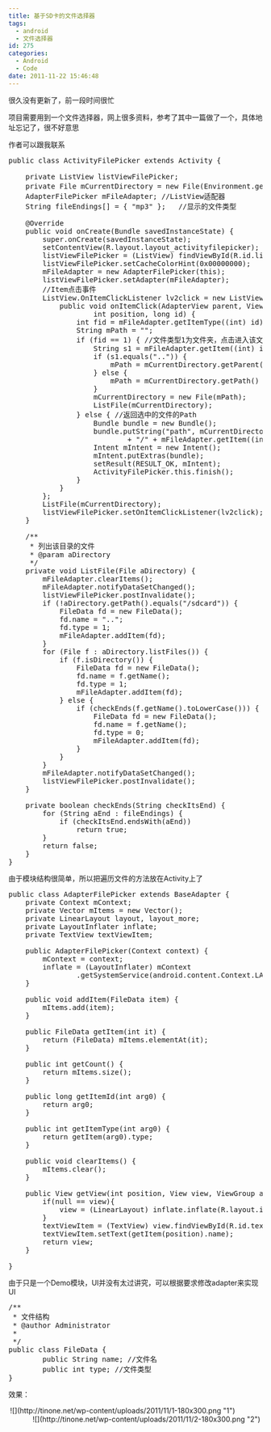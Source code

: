 ```yaml
---
title: 基于SD卡的文件选择器
tags:
  - android
  - 文件选择器
id: 275
categories:
  - Android
  - Code
date: 2011-11-22 15:46:48
---
```


很久没有更新了，前一段时间很忙

项目需要用到一个文件选择器，网上很多资料，参考了其中一篇做了一个，具体地址忘记了，很不好意思

作者可以跟我联系
<pre name="code" class="java">public class ActivityFilePicker extends Activity {

	private ListView listViewFilePicker;
	private File mCurrentDirectory = new File(Environment.getExternalStorageDirectory().getAbsolutePath()); //根目录位置
	AdapterFilePicker mFileAdapter; //ListView适配器
	String fileEndings[] = { "mp3" }; 	//显示的文件类型

	@Override
	public void onCreate(Bundle savedInstanceState) {
		super.onCreate(savedInstanceState);
		setContentView(R.layout.layout_activityfilepicker);
		listViewFilePicker = (ListView) findViewById(R.id.listview);
		listViewFilePicker.setCacheColorHint(0x00000000);
		mFileAdapter = new AdapterFilePicker(this);
		listViewFilePicker.setAdapter(mFileAdapter);
		//Item点击事件
		ListView.OnItemClickListener lv2click = new ListView.OnItemClickListener() {
			public void onItemClick(AdapterView parent, View view,
					int position, long id) {
				int fid = mFileAdapter.getItemType((int) id);
				String mPath = "";
				if (fid == 1) { //文件类型1为文件夹，点击进入该文件夹目录
					String s1 = mFileAdapter.getItem((int) id).name;
					if (s1.equals("..")) {
						mPath = mCurrentDirectory.getParent();
					} else {
						mPath = mCurrentDirectory.getPath() + "/" + s1 + "/";
					}
					mCurrentDirectory = new File(mPath);
					ListFile(mCurrentDirectory);
				} else { //返回选中的文件的Path
					Bundle bundle = new Bundle();
					bundle.putString("path", mCurrentDirectory.getPath()
							+ "/" + mFileAdapter.getItem((int) id).name);
					Intent mIntent = new Intent();
					mIntent.putExtras(bundle);
					setResult(RESULT_OK, mIntent);
					ActivityFilePicker.this.finish();
				}
			}
		};
		ListFile(mCurrentDirectory);
		listViewFilePicker.setOnItemClickListener(lv2click);
	}

	/**
	 * 列出该目录的文件
	 * @param aDirectory
	 */
	private void ListFile(File aDirectory) {
		mFileAdapter.clearItems();
		mFileAdapter.notifyDataSetChanged();
		listViewFilePicker.postInvalidate();
		if (!aDirectory.getPath().equals("/sdcard")) {
			FileData fd = new FileData();
			fd.name = "..";
			fd.type = 1;
			mFileAdapter.addItem(fd);
		}
		for (File f : aDirectory.listFiles()) {
			if (f.isDirectory()) {
				FileData fd = new FileData();
				fd.name = f.getName();
				fd.type = 1;
				mFileAdapter.addItem(fd);
			} else {
				if (checkEnds(f.getName().toLowerCase())) {
					FileData fd = new FileData();
					fd.name = f.getName();
					fd.type = 0;
					mFileAdapter.addItem(fd);
				}
			}
		}
		mFileAdapter.notifyDataSetChanged();
		listViewFilePicker.postInvalidate();
	}

	private boolean checkEnds(String checkItsEnd) {
		for (String aEnd : fileEndings) {
			if (checkItsEnd.endsWith(aEnd))
				return true;
		}
		return false;
	}
}</pre>
由于模块结构很简单，所以把遍历文件的方法放在Activity上了
<pre name="code" class="java">public class AdapterFilePicker extends BaseAdapter {
	private Context mContext;
	private Vector mItems = new Vector();
	private LinearLayout layout, layout_more;
	private LayoutInflater inflate;
	private TextView textViewItem;

	public AdapterFilePicker(Context context) {
		mContext = context;
		inflate = (LayoutInflater) mContext
				.getSystemService(android.content.Context.LAYOUT_INFLATER_SERVICE);
	}

	public void addItem(FileData item) {
		mItems.add(item);
	}

	public FileData getItem(int it) {
		return (FileData) mItems.elementAt(it);
	}

	public int getCount() {
		return mItems.size();
	}

	public long getItemId(int arg0) {
		return arg0;
	}

	public int getItemType(int arg0) {
		return getItem(arg0).type;
	}

	public void clearItems() {
		mItems.clear();
	}

	public View getView(int position, View view, ViewGroup arg2) {
		if(null == view){
			view = (LinearLayout) inflate.inflate(R.layout.item_filepicker_listview, null);
		}
		textViewItem = (TextView) view.findViewById(R.id.textViewFileName);
		textViewItem.setText(getItem(position).name);
		return view;
	}

}</pre>
由于只是一个Demo模块，UI并没有太过讲究，可以根据要求修改adapter来实现UI
<pre name="code" class="java">
/**
 * 文件结构
 * @author Administrator
 *
 */
public class FileData {
		public String name; //文件名
		public int type; //文件类型
}</pre>

效果：
<div align="center">![](http://tinone.net/wp-content/uploads/2011/11/1-180x300.png "1")                         ![](http://tinone.net/wp-content/uploads/2011/11/2-180x300.png "2")</div>